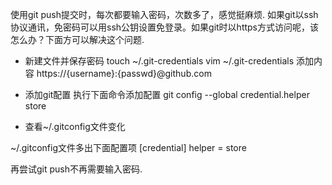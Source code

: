 使用git push提交时，每次都要输入密码，次数多了，感觉挺麻烦. 如果git以ssh协议通讯，免密码可以用ssh公钥设置免登录。如果git时以https方式访问呢，该怎么办？下面方可以解决这个问题.
 
* 新建文件并保存密码
touch ~/.git-credentials
vim ~/.git-credentials
添加内容
https://{username}:{passwd}@github.com
* 添加git配置
执行下面命令添加配置
git config --global credential.helper store
 
* 查看~/.gitconfig文件变化
 
~/.gitconfig文件多出下面配置项
[credential]
    helper = store
 
再尝试git push不再需要输入密码.
